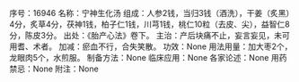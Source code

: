 序号：16946
名称：宁神生化汤
组成：人参2钱，当归3钱（酒洗），干姜（炙黑）4分，炙草4分，茯神1钱，柏子仁1钱，川芎1钱，桃仁10粒（去皮、尖），益智仁8分，陈皮3分。
出处：《胎产心法》卷下。
主治：产后块痛不止，妄言妄见，未可用耆、术者。
加减：瘀血不行，合失笑散。
功效：None
用法用量：加大枣2个，龙眼肉5个，水煎服。
制备方法：None
临床应用：None
各家论述：None
用药禁忌：None
附注：None
